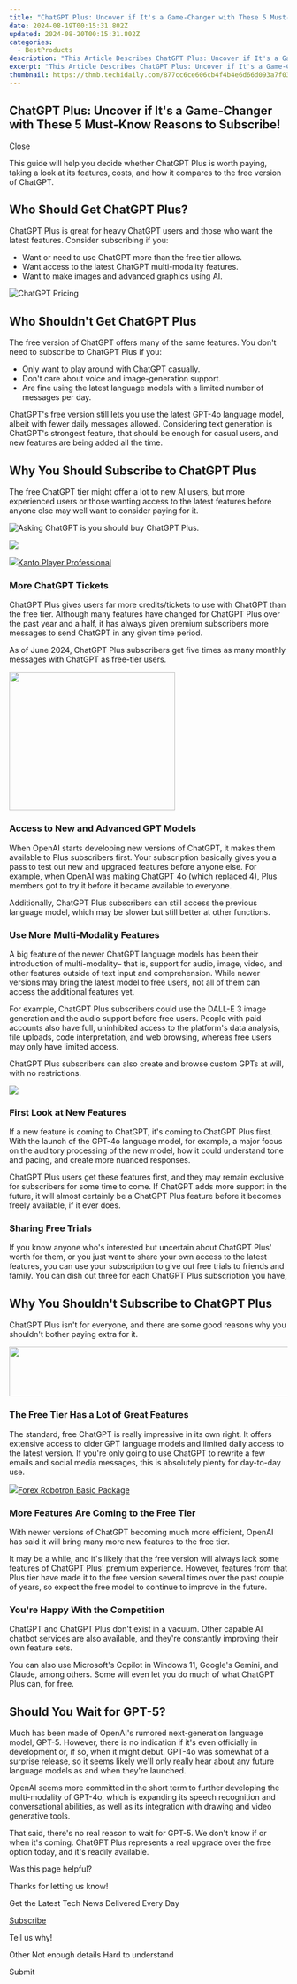 ```yaml
---
title: "ChatGPT Plus: Uncover if It's a Game-Changer with These 5 Must-Know Reasons to Subscribe!"
date: 2024-08-19T00:15:31.802Z
updated: 2024-08-20T00:15:31.802Z
categories:
  - BestProducts
description: "This Article Describes ChatGPT Plus: Uncover if It's a Game-Changer with These 5 Must-Know Reasons to Subscribe!"
excerpt: "This Article Describes ChatGPT Plus: Uncover if It's a Game-Changer with These 5 Must-Know Reasons to Subscribe!"
thumbnail: https://thmb.techidaily.com/877cc6ce606cb4f4b4e6d66d093a7f03e00e14887d19a1aafa40b745d8b4ce71.jpg
---
```


## ChatGPT Plus: Uncover if It's a Game-Changer with These 5 Must-Know Reasons to Subscribe!

Close 

 This guide will help you decide whether ChatGPT Plus is worth paying, taking a look at its features, costs, and how it compares to the free version of ChatGPT.

##  Who Should Get ChatGPT Plus? 

 ChatGPT Plus is great for heavy ChatGPT users and those who want the latest features. Consider subscribing if you:

* Want or need to use ChatGPT more than the free tier allows.
* Want access to the latest ChatGPT multi-modality features.
* Want to make images and advanced graphics using AI.

![ChatGPT Pricing](https://www.lifewire.com/thmb/RYq0xIQc88_ZFjk3U-SOe6zNF8o=/1500x0/filters:no_upscale():max_bytes(150000):strip_icc():format(webp)/chatgptplus01-9d80201eeb324673b8d6e075bab3a776.jpg) 

##  Who Shouldn't Get ChatGPT Plus 

 The free version of ChatGPT offers many of the same features. You don't need to subscribe to ChatGPT Plus if you:

* Only want to play around with ChatGPT casually.
* Don't care about voice and image-generation support.
* Are fine using the latest language models with a limited number of messages per day.

 ChatGPT's free version still lets you use the latest GPT-4o language model, albeit with fewer daily messages allowed. Considering text generation is ChatGPT's strongest feature, that should be enough for casual users, and new features are being added all the time.  

##  Why You Should Subscribe to ChatGPT Plus 

 The free ChatGPT tier might offer a lot to new AI users, but more experienced users or those wanting access to the latest features before anyone else may well want to consider paying for it.

![Asking ChatGPT is you should buy ChatGPT Plus.](https://www.lifewire.com/thmb/aiylN8WVq6y0_3a2Feqx0WKE0l8=/1500x0/filters:no_upscale():max_bytes(150000):strip_icc():format(webp)/gptplus01-2cb6fc620180479091fd71266f7d2229.jpg) 

<!-- affiliate ads begin -->
<a href="https://shop.manycam.com/order/checkout.php?PRODS=17729331&QTY=1&AFFILIATE=108875&CART=1"><img src="https://secure.avangate.com/images/merchant/8230bea7d54bcdf99cdfe85cb07313d5/mcaffbanner600x500.png" border="0"></a>
<!-- affiliate ads end -->
<!-- affiliate ads begin -->
<a href="https://secure.2checkout.com/order/checkout.php?PRODS=4742929&QTY=1&AFFILIATE=108875&CART=1"><img src="https://secure.avangate.com/images/merchant/e09fdffe648a30658a9657bbed7b2388/products/boxshot(2).png" border="0">Kanto Player Professional</a>
<!-- affiliate ads end -->
### More ChatGPT Tickets 

 ChatGPT Plus gives users far more credits/tickets to use with ChatGPT than the free tier. Although many features have changed for ChatGPT Plus over the past year and a half, it has always given premium subscribers more messages to send ChatGPT in any given time period.

 As of June 2024, ChatGPT Plus subscribers get five times as many monthly messages with ChatGPT as free-tier users.

<!-- affiliate ads begin -->
<a href="https://homestyler.sjv.io/c/5597632/2044747/22993" target="_top" id="2044747"><img src="//a.impactradius-go.com/display-ad/22993-2044747" border="0" alt="" width="300" height="250"/></a><img height="0" width="0" src="https://imp.pxf.io/i/5597632/2044747/22993" style="position:absolute;visibility:hidden;" border="0" />
<!-- affiliate ads end -->
###  Access to New and Advanced GPT Models 

 When OpenAI starts developing new versions of ChatGPT, it makes them available to Plus subscribers first. Your subscription basically gives you a pass to test out new and upgraded features before anyone else. For example, when OpenAI was making ChatGPT 4o (which replaced 4), Plus members got to try it before it became available to everyone.

 Additionally, ChatGPT Plus subscribers can still access the previous language model, which may be slower but still better at other functions.

###  Use More Multi-Modality Features 

 A big feature of the newer ChatGPT language models has been their introduction of multi-modality– that is, support for audio, image, video, and other features outside of text input and comprehension. While newer versions may bring the latest model to free users, not all of them can access the additional features yet.

 For example, ChatGPT Plus subscribers could use the DALL-E 3 image generation and the audio support before free users. People with paid accounts also have full, uninhibited access to the platform's data analysis, file uploads, code interpretation, and web browsing, whereas free users may only have limited access.

 ChatGPT Plus subscribers can also create and browse custom GPTs at will, with no restrictions.  

<!-- affiliate ads begin -->
<a href="https://store.advancedwebranking.com/order/checkout.php?PRODS=4715051&QTY=1&AFFILIATE=108875&CART=1"><img src="https://secure.avangate.com/images/merchant/14edc6ebfdae2e23bbed83d67f50e983/products/33_awr%20logo.png" border="0"></a>
<!-- affiliate ads end -->
###  First Look at New Features 

 If a new feature is coming to ChatGPT, it's coming to ChatGPT Plus first. With the launch of the GPT-4o language model, for example, a major focus on the auditory processing of the new model, how it could understand tone and pacing, and create more nuanced responses.

 ChatGPT Plus users get these features first, and they may remain exclusive for subscribers for some time to come. If ChatGPT adds more support in the future, it will almost certainly be a ChatGPT Plus feature before it becomes freely available, if it ever does.

### Sharing Free Trials 

 If you know anyone who's interested but uncertain about ChatGPT Plus' worth for them, or you just want to share your own access to the latest features, you can use your subscription to give out free trials to friends and family. You can dish out three for each ChatGPT Plus subscription you have,

##  Why You Shouldn't Subscribe to ChatGPT Plus 

 ChatGPT Plus isn't for everyone, and there are some good reasons why you shouldn't bother paying extra for it.

<!-- affiliate ads begin -->
<a href="https://arkmc.pxf.io/c/5597632/427477/5172" target="_top" id="427477"><img src="//a.impactradius-go.com/display-ad/5172-427477" border="0" alt="" width="728" height="90"/></a><img height="0" width="0" src="https://arkmc.pxf.io/i/5597632/427477/5172" style="position:absolute;visibility:hidden;" border="0" />
<!-- affiliate ads end -->
###  The Free Tier Has a Lot of Great Features 

 The standard, free ChatGPT is really impressive in its own right. It offers extensive access to older GPT language models and limited daily access to the latest version. If you're only going to use ChatGPT to rewrite a few emails and social media messages, this is absolutely plenty for day-to-day use.

<!-- affiliate ads begin -->
<a href="https://secure.2checkout.com/order/checkout.php?PRODS=4726960&QTY=1&AFFILIATE=108875&CART=1"><img src="https://secure.avangate.com/images/merchant/5f4f7141b65a730b4efb0e0d51f63e94/products/forexrobotronbox.gif" border="0">Forex Robotron Basic Package</a>
<!-- affiliate ads end -->
###  More Features Are Coming to the Free Tier 

 With newer versions of ChatGPT becoming much more efficient, OpenAI has said it will bring many more new features to the free tier.

 It may be a while, and it's likely that the free version will always lack some features of ChatGPT Plus' premium experience. However, features from that Plus tier have made it to the free version several times over the past couple of years, so expect the free model to continue to improve in the future.

###  You're Happy With the Competition 

 ChatGPT and ChatGPT Plus don't exist in a vacuum. Other capable AI chatbot services are also available, and they're constantly improving their own feature sets.

 You can also use Microsoft's Copilot in Windows 11, Google's Gemini, and Claude, among others. Some will even let you do much of what ChatGPT Plus can, for free.  

##  Should You Wait for GPT-5? 

 Much has been made of OpenAI's rumored next-generation language model, GPT-5\. However, there is no indication if it's even officially in development or, if so, when it might debut. GPT-4o was somewhat of a surprise release, so it seems likely we'll only really hear about any future language models as and when they're launched.

 OpenAI seems more committed in the short term to further developing the multi-modality of GPT-4o, which is expanding its speech recognition and conversational abilities, as well as its integration with drawing and video generative tools.

 That said, there's no real reason to wait for GPT-5\. We don't know if or when it's coming. ChatGPT Plus represents a real upgrade over the free option today, and it's readily available.

Was this page helpful?

Thanks for letting us know!

 Get the Latest Tech News Delivered Every Day

[ Subscribe ](https://www.lifewire.com/#) 

Tell us why!

 Other  Not enough details  Hard to understand 

 Submit 

<ins class="adsbygoogle"
     style="display:block"
     data-ad-format="autorelaxed"
     data-ad-client="ca-pub-7571918770474297"
     data-ad-slot="1223367746"></ins>



<ins class="adsbygoogle"
     style="display:block"
     data-ad-client="ca-pub-7571918770474297"
     data-ad-slot="8358498916"
     data-ad-format="auto"
     data-full-width-responsive="true"></ins>


